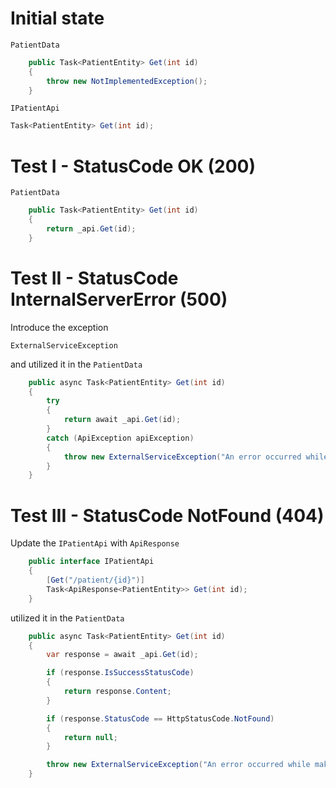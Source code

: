 # Initial state

`PatientData`
```cs
    public Task<PatientEntity> Get(int id)
    {
        throw new NotImplementedException();
    }
```

`IPatientApi`
```cs
Task<PatientEntity> Get(int id);
```

# Test I - StatusCode OK (200)
`PatientData`
```cs
    public Task<PatientEntity> Get(int id)
    {
        return _api.Get(id);
    }
```

# Test II - StatusCode InternalServerError (500)
Introduce the exception

`ExternalServiceException`

and utilized it in the `PatientData`

```cs
    public async Task<PatientEntity> Get(int id)
    {
        try
        {
            return await _api.Get(id);
        }
        catch (ApiException apiException)
        {
            throw new ExternalServiceException("An error occurred while making an API to Patient Api", apiException);
        }
    }
```

# Test III - StatusCode NotFound (404)
Update the `IPatientApi`  with `ApiResponse`

```cs
    public interface IPatientApi
    {
        [Get("/patient/{id}")]
        Task<ApiResponse<PatientEntity>> Get(int id);
    }
```

utilized it in the `PatientData`

```cs
    public async Task<PatientEntity> Get(int id)
    {
        var response = await _api.Get(id);

        if (response.IsSuccessStatusCode)
        {
            return response.Content;
        }

        if (response.StatusCode == HttpStatusCode.NotFound)
        {
            return null;
        }

        throw new ExternalServiceException("An error occurred while making an API to Patient Api", response.Error);
    }
```